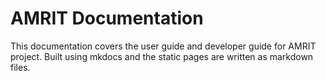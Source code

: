 # AMRIT Documentation
This documentation covers the user guide and developer guide for AMRIT project. Built using mkdocs and the static pages are written as markdown files.

